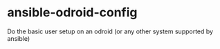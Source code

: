 # ansible-odroid-config
Do the basic user setup on an odroid (or any other system supported by ansible)

